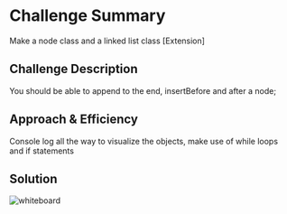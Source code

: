 # Challenge Summary
Make a node class and a linked list class [Extension]
## Challenge Description
You should be able to append to the end, insertBefore and after a node;
## Approach & Efficiency
Console log all the way to visualize the objects, make use of while loops and if statements
## Solution
![whiteboard](aww-board(7).png)